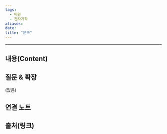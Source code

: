 ```yaml
---
tags:
  - 미완
  - 전자기학
aliases: 
date:
title: "분극"
---
```


---

## 내용(Content)


## 질문 & 확장

(없음)

## 연결 노트

## 출처(링크)





